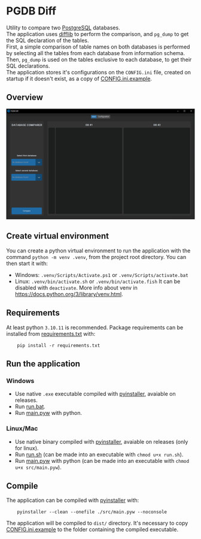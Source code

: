 # PGDB Diff

Utility to compare two [PostgreSQL](https://www.postgresql.org/) databases.<br>
The application uses [difflib](https://docs.python.org/3/library/difflib.html) to perform the comparison, and `pg_dump` to get the SQL declaration of the tables.<br>
First, a simple comparison of table names on both databases is performed by selecting all the tables from each database from information schema. Then, `pg_dump` is used on the tables exclusive to each database, to get their SQL declarations.<br>
The application stores it's configurations on the `CONFIG.ini` file, created on startup if it doesn't exist, as a copy of [CONFIG.ini.example](./CONFIG.ini.example).

## Overview

![app.png](./images/app.png)

## Create virtual environment

You can create a python virtual environment to run the application with the command `python -m venv .venv`, from the project root directory.
You can then start it with:

- Windows: `.venv/Scripts/Activate.ps1` or `.venv/Scripts/activate.bat`
- Linux: `.venv/bin/activate.sh` or `.venv/bin/activate.fish`
  It can be disabled with `deactivate`. More info about venv in https://docs.python.org/3/library/venv.html.

## Requirements

At least python `3.10.11` is recommended. Package requirements can be installed from [requirements.txt](requirements.txt) with:

```
    pip install -r requirements.txt
```

## Run the application

### Windows

- Use native `.exe` executable compiled with [pyinstaller](https://pyinstaller.org/en/stable/), avaiable on releases.
- Run [run.bat](./run.bat).
- Run [main.pyw](./src/main.pyw) with python.

### Linux/Mac

- Use native binary compiled with [pyinstaller](https://pyinstaller.org/en/stable/), avaiable on releases (only for linux).
- Run [run.sh](./run.sh) (can be made into an executable with `chmod u+x run.sh`).
- Run [main.pyw](./src/main.pyw) with python (can be made into an executable with `chmod u+x src/main.pyw`).

## Compile

The application can be compiled with [pyinstaller](https://pyinstaller.org/en/stable/) with:

```
    pyinstaller --clean --onefile ./src/main.pyw --noconsole
```

The application will be compiled to `dist/` directory. It's necessary to copy [CONFIG.ini.example](./CONFIG.ini.example) to the folder containing the compiled executable.
